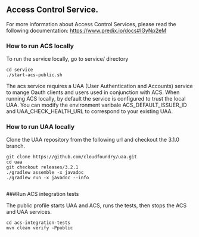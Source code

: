 ## Access Control Service.

For more information about Access Control Services, please read the following documentation:
https://www.predix.io/docs#IGyNp2eM

### How to run ACS locally
To run the service locally, go to service/ directory

```
cd service
./start-acs-public.sh
```
The acs service requires a UAA (User Authentication and Accounts) service to mange Oauth clients and users used in conjunction with ACS.
When running ACS locally, by default the service is configured to trust the local UAA. You can modify the environment varibale ACS_DEFAULT_ISSUER_ID and UAA_CHECK_HEALTH_URL to correspond to your existing UAA.

### How to run UAA locally

Clone the UAA repository from the following url and checkout the 3.1.0 branch.

```
git clone https://github.com/cloudfoundry/uaa.git
cd uaa
git checkout releases/3.2.1
./gradlew assemble -x javadoc
./gradlew run -x javadoc --info
 
```

###Run ACS integration tests

The public profile starts UAA and ACS, runs the tests, then stops the ACS and UAA services.
```
cd acs-integration-tests
mvn clean verify -Ppublic
```